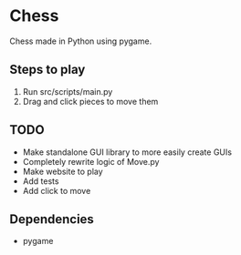 # Chess
Chess made in Python using pygame.

## Steps to play
1. Run src/scripts/main.py
2. Drag and click pieces to move them

## TODO
- Make standalone GUI library to more easily create GUIs
- Completely rewrite logic of Move.py
- Make website to play
- Add tests
- Add click to move

## Dependencies
- pygame
